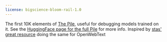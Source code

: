 ```yaml
---
license: bigscience-bloom-rail-1.0
---
```


The first 10K elements of [The Pile](https://pile.eleuther.ai/), useful for debugging models trained on it. See the [HuggingFace page for the full Pile](https://huggingface.co/datasets/the_pile) for more info. Inspired by [stas' great resource](https://huggingface.co/datasets/stas/openwebtext-10k) doing the same for OpenWebText